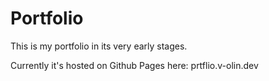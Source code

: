 # Portfolio
This is my portfolio in its very early stages.

Currently it's hosted on Github Pages here: prtflio.v-olin.dev
